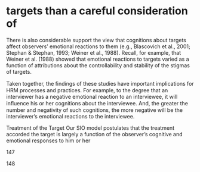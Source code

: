 # targets than a careful consideration of

There is also considerable support the view that cognitions about targets affect observers’ emotional reactions to them (e.g., Blascovich et al., 2001; Stephan & Stephan, 1993; Weiner et al., 1988). Recall, for example, that Weiner et al. (1988) showed that emotional reactions to targets varied as a function of attributions about the controllability and stability of the stigmas of targets.

Taken together, the ﬁndings of these studies have important implications for HRM processes and practices. For example, to the degree that an interviewer has a negative emotional reaction to an interviewee, it will inﬂuence his or her cognitions about the interviewee. And, the greater the number and negativity of such cognitions, the more negative will be the interviewer’s emotional reactions to the interviewee.

Treatment of the Target Our SIO model postulates that the treatment accorded the target is largely a function of the observer’s cognitive and emotional responses to him or her

147

148